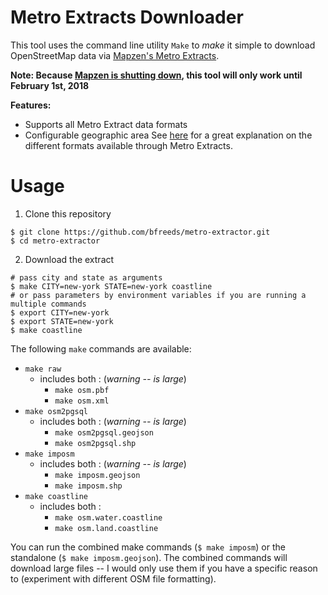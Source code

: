 # Metro Extracts Downloader  

This tool uses the command line utility `Make` to *make* it simple to download OpenStreetMap data via [Mapzen's Metro Extracts](https://mapzen.com/data/metro-extracts/).

**Note:  Because [Mapzen is shutting down](https://mapzen.com/blog/shutdown/), this tool will only work until February 1st, 2018**

**Features:**
- Supports all Metro Extract data formats
- Configurable geographic area
See [here](https://mapzen.com/documentation/metro-extracts/file-format/) for a great explanation on the different formats available through Metro Extracts.  


# Usage  
1.  Clone this repository  
```shell
$ git clone https://github.com/bfreeds/metro-extractor.git  
$ cd metro-extractor
```
2.  Download the extract  
```shell
# pass city and state as arguments
$ make CITY=new-york STATE=new-york coastline
# or pass parameters by environment variables if you are running a multiple commands
$ export CITY=new-york
$ export STATE=new-york
$ make coastline
```

The following `make` commands are available:
- `make raw`
  - includes both : (*warning -- is large*)
    - `make osm.pbf`
    - `make osm.xml`
- `make osm2pgsql`
  - includes both : (*warning -- is large*)
    - `make osm2pgsql.geojson`
    - `make osm2pgsql.shp`
- `make imposm`
  - includes both : (*warning -- is large*)
    - `make imposm.geojson`
    - `make imposm.shp`
- `make coastline`
  - includes both :
    - `make osm.water.coastline`
    - `make osm.land.coastline`

You can run the combined make commands (`$ make imposm`) or the standalone (`$ make imposm.geojson`).  The combined commands will download large files -- I would only use them if you have a specific reason to (experiment with different OSM file formatting).
